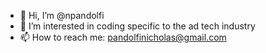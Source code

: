 - 👋 Hi, I’m @npandolfi
- 👀 I’m interested in coding specific to the ad tech industry
- 📫 How to reach me: pandolfinicholas@gmail.com

<!---
npandolfi/npandolfi is a ✨ special ✨ repository because its `README.md` (this file) appears on your GitHub profile.
You can click the Preview link to take a look at your changes.
--->
